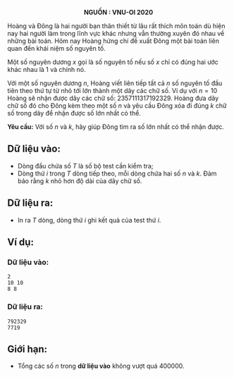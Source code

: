 **<center>NGUỒN : VNU-OI 2020</center>**

Hoàng và Đông là hai người bạn thân thiết từ lâu rất thích môn toán dù hiện nay hai người làm trong lĩnh vực khác nhưng vẫn thường xuyên đó nhau về những bài toán. Hôm nay Hoàng hứng chí đề xuất Đông một bài toán liên quan đến khái niệm số nguyên tố.

Một số nguyên dương $x$ gọi là số nguyên tố nếu số $x$ chỉ có đúng hai ước khác nhau là $1$ và chính nó.

Với một số nguyên dương $n$, Hoàng viết liên tiếp tất cả $n$ số nguyên tố đầu tiên theo thứ tự từ nhỏ tới lớn thành một dãy các chữ số. Ví dụ với $n = 10$ Hoàng sẽ nhận được dãy các chữ số: $2357111317192329$. Hoàng đưa dãy chữ số đó cho Đông kèm theo một số $n$ và yêu cầu Đông xóa đi đúng $k$ chữ số trong dãy để nhận được số lớn nhất có thể.

**Yêu cầu:** Với số $n$ và $k$, hãy giúp Đông tìm ra số lớn nhất có thể nhận được.

## Dữ liệu vào:
- Dòng đầu chứa số $T$ là số bộ test cần kiểm tra;
- Dòng thứ $i$ trong $T$ dòng tiếp theo, mỗi dòng chứa hai số $n$ và $k$. Đảm bảo rằng $k$ nhỏ hơn độ dài của dãy chữ số.

## Dữ liệu ra:
- In ra $T$ dòng, dòng thứ $i$ ghi kết quả của test thứ $i$.

## Ví dụ:
### Dữ liệu vào:
```
2
10 10
8 8
```

### Dữ liệu ra:
```
792329
7719
```

## Giới hạn:
- Tổng các số $n$ trong **dữ liệu vào** không vượt quá $400000$.
